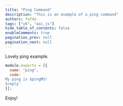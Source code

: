 ```yaml
---
title: "Ping Command"
description: "This is an example of a ping command"
authors: faf4a
tags: ["v6", "aoi.js"]
hide_table_of_contents: false
enableComments: true
pagination_prev: null
pagination_next: null
---
```


Lovely ping example.

```js
module.exports = [{
  name: "ping",
  code: `
My ping is $pingMS!
$reply`
}];
```

Enjoy!
